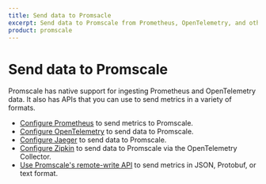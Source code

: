 ```yaml
---
title: Send data to Promsacle
excerpt: Send data to Promscale from Prometheus, OpenTelemetry, and other tools
product: promscale
---
```


# Send data to Promscale

Promscale has native support for ingesting Prometheus and OpenTelemetry data.
It also has APIs that you can use to send metrics in a variety of formats.

*   [Configure Prometheus][configure-prometheus] to send metrics to Promscale.
*   [Configure OpenTelemetry][configure-opentelemetry] to send data to Promscale.
*   [Configure Jaeger][configure-jaeger] to send data to Promscale.
*   [Configure Zipkin][configure-zipkin] to send data to Promscale via the
    OpenTelemetry Collector.
*   [Use Promscale's remote-write API][promscale-write-api] to send metrics in
    JSON, Protobuf, or text format.

[configure-jaeger]: /promscale/:currentVersion:/send-data/jaeger/
[configure-opentelemetry]: /promscale/:currentVersion:/send-data/opentelemetry/
[configure-prometheus]: /promscale/:currentVersion:/send-data/prometheus/
[configure-zipkin]: /promscale/:currentVersion:/send-data/zipkin/
[promscale-write-api]: /promscale/:currentVersion:/send-data/remote-write/
